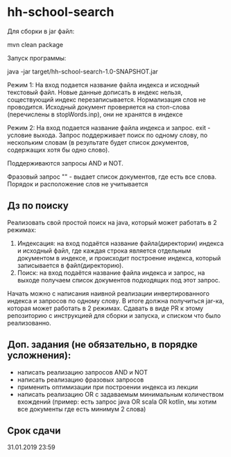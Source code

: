 # hh-school-search
Для сборки в jar файл:

mvn clean package

Запуск программы:

java -jar target/hh-school-search-1.0-SNAPSHOT.jar

Режим 1:
На вход подается название файла индекса и исходный текстовый файл.
Новые данные дописать в индекс нельзя, соществующий индекс перезаписывается.
Нормализация слов не проводится. Исходный документ проверяется на стоп-слова (перечислены в stopWords.inp), они не хранятся в индексе

Режим 2:
На вход подается название файла индекса и запрос. exit - условие выхода.
Запрос поддерживает поиск по одному слову, по нескольким словам (в результате будет список документов, содержащих хотя бы одно слово).

Поддерживаются запросы AND и NOT. 

Фразовый запрос "" - выдает список документов, где есть все слова. Порядок и расположение слов не учитывается


## Дз по поиску 

Реализовать свой простой поиск на java, который может работать в 2 режимах: 

1. Индексация: на вход подаётся название файла(директории) индекса и исходный файл, где каждая строка является отдельным документом в индексе, и происходит построение индекса, который записывается в файл(директорию). 
2. Поиск: на вход подаётся название файла индекса и запрос, на выходе получаем список документов подходящих под этот запрос.

Начать можно с написания наивной реализации инвертированного индекса и запросов по одному слову. В итоге должна получиться jar-ка, которая может работать в 2 режимах. Сдавать в виде PR к этому репозиторию с инструкцией для сборки и запуска, и списком что было реализованно. 

## Доп. задания (не обязательно, в порядке усложнения): 
* написать реализацию запросов AND и NOT
* написать реализацию фразовых запросов
* применить оптимизации при построении индекса из лекции
* написать реализацию OR с задаваемым минимальным количеством вхождений (пример: есть запрос java OR scala OR kotlin, мы хотим все документы где есть минимум 2 слова)

## Срок сдачи

31.01.2019 23:59

